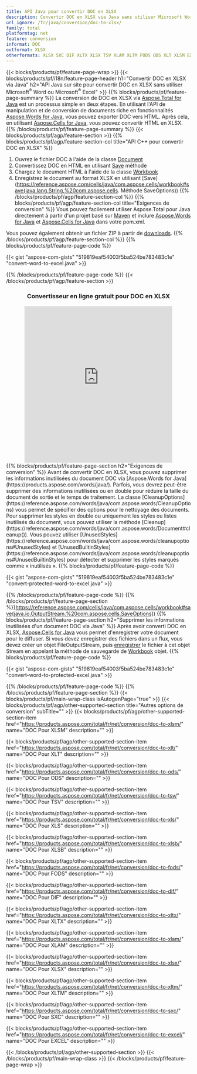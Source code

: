 ```yaml
---
title: API Java pour convertir DOC en XLSX
description: Convertir DOC en XLSX via Java sans utiliser Microsoft Word ou Microsoft Excel
url_ignore: /fr/java/conversion/doc-to-xlsx/
family: total
platformtag: net
feature: conversion
informat: DOC
outformat: XLSX
otherformats: XLSX SXC DIF XLTX XLSX TSV XLAM XLTM FODS ODS XLT XLSM EXCEL XLSB
---
```

{{< blocks/products/pf/feature-page-wrap >}}
{{< blocks/products/pf/i18n/feature-page-header h1="Convertir DOC en XLSX via Java" h2="API Java sur site pour convertir DOC en XLSX sans utiliser Microsoft<sup>&reg;</sup> Word ou Microsoft<sup>&reg;</sup> Excel" >}}
{{% blocks/products/pf/feature-page-summary %}}
La conversion de DOC en XLSX via [Aspose.Total for Java](https://products.aspose.com/total/java/) est un processus simple en deux étapes. En utilisant l'API de manipulation et de conversion de documents riche en fonctionnalités [Aspose.Words for Java](https://products.aspose.com/words/java/), vous pouvez exporter DOC vers HTML. Après cela, en utilisant [Aspose.Cells for Java](https://products.aspose.com/cells/java/), vous pouvez convertir HTML en XLSX.
{{% /blocks/products/pf/feature-page-summary  %}}
{{< blocks/products/pf/agp/feature-section >}}
{{% blocks/products/pf/agp/feature-section-col title="API C++ pour convertir DOC en XLSX" %}}
1. Ouvrez le fichier DOC à l'aide de la classe [Document](https://reference.aspose.com/words/java/com.aspose.words/Document)
2. Convertissez DOC en HTML en utilisant [Save](https://reference.aspose.com/words/java/com.aspose.words/Document#save(java.lang.String,com.aspose.words.SaveOptions) ) méthode
3. Chargez le document HTML à l'aide de la classe [Workbook](https://reference.aspose.com/cells/java/com.aspose.cells/Workbook)
4. Enregistrez le document au format XLSX en utilisant [Save](https://reference.aspose.com/cells/java/com.aspose.cells/workbook#save(java.lang.String,%20com.aspose.cells. Méthode SaveOptions))
{{% /blocks/products/pf/agp/feature-section-col %}}
{{% blocks/products/pf/agp/feature-section-col title="Exigences de conversion" %}}
Vous pouvez facilement utiliser Aspose.Total pour Java directement à partir d'un projet basé sur [Maven](https://releases.aspose.com/total/java/) et inclure [Aspose.Words for Java](https://docs.aspose.com/words/java/installation/) et [Aspose.Cells for Java](https://docs.aspose.com/cells/java/installation/) dans votre pom.xml.

Vous pouvez également obtenir un fichier ZIP à partir de [downloads](https://releases.aspose.com/total/java).
{{% /blocks/products/pf/agp/feature-section-col %}}
{{% blocks/products/pf/feature-page-code %}}

{{< gist "aspose-com-gists" "519819eaf54003f5ba524be783483c1e" "convert-word-to-excel.java" >}}


{{% /blocks/products/pf/feature-page-code %}}
{{< /blocks/products/pf/agp/feature-section >}}
<div class="container-fluid agp-content bg-white aboutfile box-1 vh100 section nopbtm">
<div class=container>
<div class=row>
<div class="demobox tc col-md-12 padding-0" align="center">

<h3>Convertisseur en ligne gratuit pour DOC en XLSX</h3>

<iframe style="border: none; height: 426px;" scrolling="no" src="https://total-conversion-app-65z5r2lp.qa.k8s.dynabic.com/?to=xlsx&from=doc" id="child-iframe" width="80%"></iframe>

</div></div>
</div></div>
{{% blocks/products/pf/feature-page-section  h2="Exigences de conversion" %}}
Avant de convertir DOC en XLSX, vous pouvez supprimer les informations inutilisées du document DOC via [Aspose.Words for Java](https://products.aspose.com/words/java/). Parfois, vous devrez peut-être supprimer des informations inutilisées ou en double pour réduire la taille du document de sortie et le temps de traitement. La classe [CleanupOptions](https://reference.aspose.com/words/java/com.aspose.words/CleanupOptions) vous permet de spécifier des options pour le nettoyage des documents. Pour supprimer les styles en double ou uniquement les styles ou listes inutilisés du document, vous pouvez utiliser la méthode [Cleanup](https://reference.aspose.com/words/java/com.aspose.words/Document#cleanup()). Vous pouvez utiliser [UnusedStyles](https://reference.aspose.com/words/java/com.aspose.words/cleanupoptions#UnusedStyles) et [UnusedBuiltinStyles](https://reference.aspose.com/words/java/com.aspose.words/cleanupoptions#UnusedBuiltinStyles) pour détecter et supprimer les styles marqués comme « inutilisés ».  
{{% blocks/products/pf/feature-page-code %}}

{{< gist "aspose-com-gists" "519819eaf54003f5ba524be783483c1e" "convert-protected-word-to-excel.java" >}}

{{% /blocks/products/pf/feature-page-code  %}}
{{% /blocks/products/pf/feature-page-section %}}https://reference.aspose.com/cells/java/com.aspose.cells/workbook#save(java.io.OutputStream.%20com.aspose.cells.SaveOptions))
{{% blocks/products/pf/feature-page-section  h2="Supprimer les informations inutilisées d'un document DOC via Java" %}}
Après avoir converti DOC en XLSX, [Aspose.Cells for Java](https://products.aspose.com/cells/java/) vous permet d'enregistrer votre document pour le diffuser. Si vous devez enregistrer des fichiers dans un flux, vous devez créer un objet FileOutputStream, puis [enregistrer](https://reference.aspose.com/cells/java/com.aspose.cells/workbook#save(java.io.OutputStream.%20com.aspose.cells.SaveOptions)) le fichier à cet objet Stream en appelant la méthode de sauvegarde de [Workbook](https://reference.aspose.com/cells/java/com.aspose.cells/Workbook) objet. 
{{% blocks/products/pf/feature-page-code %}}

{{< gist "aspose-com-gists" "519819eaf54003f5ba524be783483c1e" "convert-word-to-protected-excel.java" >}}

{{% /blocks/products/pf/feature-page-code  %}}
{{% /blocks/products/pf/feature-page-section %}}
{{< blocks/products/pf/main-wrap-class isAutogenPage="true" >}}
{{< blocks/products/pf/agp/other-supported-section title="Autres options de conversion" subTitle="" >}}
{{< blocks/products/pf/agp/other-supported-section-item href="https://products.aspose.com/total/fr/net/conversion/doc-to-xlsm/" name="DOC Pour XLSM" description="" >}}

{{< blocks/products/pf/agp/other-supported-section-item href="https://products.aspose.com/total/fr/net/conversion/doc-to-xlt/" name="DOC Pour XLT" description="" >}}

{{< blocks/products/pf/agp/other-supported-section-item href="https://products.aspose.com/total/fr/net/conversion/doc-to-ods/" name="DOC Pour ODS" description="" >}}

{{< blocks/products/pf/agp/other-supported-section-item href="https://products.aspose.com/total/fr/net/conversion/doc-to-tsv/" name="DOC Pour TSV" description="" >}}

{{< blocks/products/pf/agp/other-supported-section-item href="https://products.aspose.com/total/fr/net/conversion/doc-to-xls/" name="DOC Pour XLS" description="" >}}

{{< blocks/products/pf/agp/other-supported-section-item href="https://products.aspose.com/total/fr/net/conversion/doc-to-xlsb/" name="DOC Pour XLSB" description="" >}}

{{< blocks/products/pf/agp/other-supported-section-item href="https://products.aspose.com/total/fr/net/conversion/doc-to-fods/" name="DOC Pour FODS" description="" >}}

{{< blocks/products/pf/agp/other-supported-section-item href="https://products.aspose.com/total/fr/net/conversion/doc-to-dif/" name="DOC Pour DIF" description="" >}}

{{< blocks/products/pf/agp/other-supported-section-item href="https://products.aspose.com/total/fr/net/conversion/doc-to-xltx/" name="DOC Pour XLTX" description="" >}}

{{< blocks/products/pf/agp/other-supported-section-item href="https://products.aspose.com/total/fr/net/conversion/doc-to-xlam/" name="DOC Pour XLAM" description="" >}}

{{< blocks/products/pf/agp/other-supported-section-item href="https://products.aspose.com/total/fr/net/conversion/doc-to-xlsx/" name="DOC Pour XLSX" description="" >}}

{{< blocks/products/pf/agp/other-supported-section-item href="https://products.aspose.com/total/fr/net/conversion/doc-to-xltm/" name="DOC Pour XLTM" description="" >}}

{{< blocks/products/pf/agp/other-supported-section-item href="https://products.aspose.com/total/fr/net/conversion/doc-to-sxc/" name="DOC Pour SXC" description="" >}}

{{< blocks/products/pf/agp/other-supported-section-item href="https://products.aspose.com/total/fr/net/conversion/doc-to-excel/" name="DOC Pour EXCEL" description="" >}}


{{< /blocks/products/pf/agp/other-supported-section >}}
{{< /blocks/products/pf/main-wrap-class >}}
{{< /blocks/products/pf/feature-page-wrap >}}
